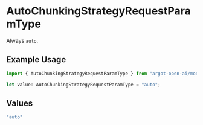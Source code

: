 # AutoChunkingStrategyRequestParamType

Always `auto`.

## Example Usage

```typescript
import { AutoChunkingStrategyRequestParamType } from "argot-open-ai/models/components";

let value: AutoChunkingStrategyRequestParamType = "auto";
```

## Values

```typescript
"auto"
```